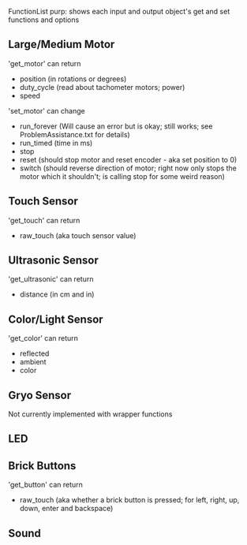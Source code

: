 FunctionList
  purp: shows each input and output object's get and set functions and options

Large/Medium Motor
--------------
'get_motor' can return  
- position (in rotations or degrees)  
- duty_cycle (read about tachometer motors; power)  
- speed  

'set_motor' can change  
- run_forever (Will cause an error but is okay; still works; see ProblemAssistance.txt for details)  
- run_timed (time in ms)  
- stop  
- reset (should stop motor and reset encoder - aka set position to 0)  
- switch (should reverse direction of motor; right now only stops the motor which it shouldn't; is calling stop for some weird reason)  

Touch Sensor
--------------
'get_touch' can return  
- raw_touch (aka touch sensor value)  

Ultrasonic Sensor
--------------
'get_ultrasonic' can return  
- distance (in cm and in)  

Color/Light Sensor
--------------
'get_color' can return  
- reflected  
- ambient  
- color  

Gryo Sensor
--------------
Not currently implemented with wrapper functions

LED
--------------


Brick Buttons
--------------
'get_button' can return  
- raw_touch (aka whether a brick button is pressed; for left, right, up, down, enter and backspace)  

Sound
--------------

